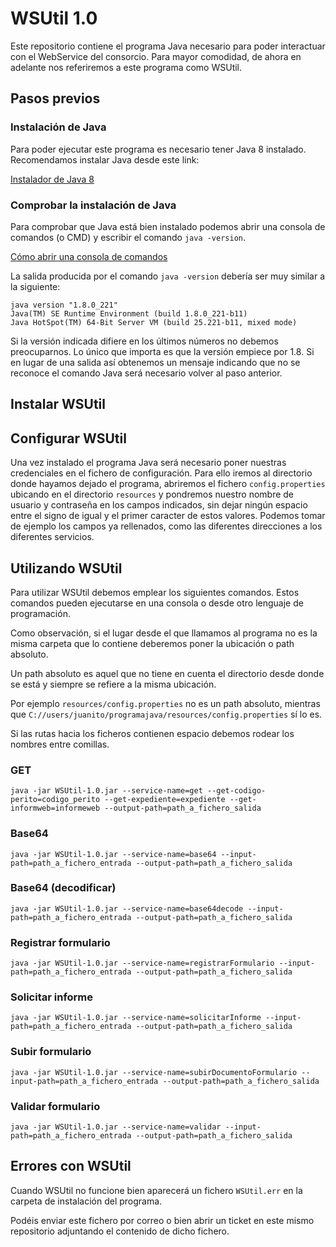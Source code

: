 # WSUtil 1.0
Este repositorio contiene el programa Java necesario para poder interactuar con el WebService del consorcio. Para mayor comodidad, de ahora en adelante nos referiremos a este programa como WSUtil.

## Pasos previos
### Instalación de Java
Para poder ejecutar este programa es necesario tener Java 8 instalado. Recomendamos instalar Java desde este link:

[Instalador de Java 8](https://www.oracle.com/technetwork/java/javase/downloads/jre8-downloads-2133155.html)

### Comprobar la instalación de Java 
Para comprobar que Java está bien instalado podemos abrir una consola de comandos (o CMD) y escribir el comando `java -version`.

[Cómo abrir una consola de comandos](https://es.wikihow.com/abrir-la-l%C3%ADnea-de-comandos-en-Windows)

La salida producida por el comando `java -version` debería ser muy similar a la siguiente:

```
java version "1.8.0_221"
Java(TM) SE Runtime Environment (build 1.8.0_221-b11)
Java HotSpot(TM) 64-Bit Server VM (build 25.221-b11, mixed mode)
```

Si la versión indicada difiere en los últimos números no debemos preocuparnos. Lo único que importa es que la versión empiece por 1.8.
Si en lugar de una salida así obtenemos un mensaje indicando que no se reconoce el comando Java será necesario volver al paso anterior.

## Instalar WSUtil

## Configurar WSUtil
Una vez instalado el programa Java será necesario poner nuestras credenciales en el fichero de configuración. Para ello iremos al directorio donde hayamos dejado el programa, abriremos el fichero `config.properties` ubicando en el directorio `resources` y pondremos nuestro nombre de usuario y contraseña en los campos indicados, sin dejar ningún espacio entre el signo de igual y el primer caracter de estos valores. Podemos tomar de ejemplo los campos ya rellenados, como las diferentes direcciones a los diferentes servicios. 

## Utilizando WSUtil
Para utilizar WSUtil debemos emplear los siguientes comandos. Estos comandos pueden ejecutarse en una consola o desde otro lenguaje de programación.

Como observación, si el lugar desde el que llamamos al programa no es la misma carpeta que lo contiene deberemos poner la ubicación o path absoluto.

Un path absoluto es aquel que no tiene en cuenta el directorio desde donde se está y siempre se refiere a la misma ubicación.

Por ejemplo `resources/config.properties` no es un path absoluto, mientras que `C://users/juanito/programajava/resources/config.properties` sí lo es.

Si las rutas hacia los ficheros contienen espacio debemos rodear los nombres entre comillas.

### GET
```
java -jar WSUtil-1.0.jar --service-name=get --get-codigo-perito=codigo_perito --get-expediente=expediente --get-informweb=informeweb --output-path=path_a_fichero_salida
```

### Base64
```
java -jar WSUtil-1.0.jar --service-name=base64 --input-path=path_a_fichero_entrada --output-path=path_a_fichero_salida
```

### Base64 (decodificar)
```
java -jar WSUtil-1.0.jar --service-name=base64decode --input-path=path_a_fichero_entrada --output-path=path_a_fichero_salida
```

### Registrar formulario
```
java -jar WSUtil-1.0.jar --service-name=registrarFormulario --input-path=path_a_fichero_entrada --output-path=path_a_fichero_salida
```

### Solicitar informe
```
java -jar WSUtil-1.0.jar --service-name=solicitarInforme --input-path=path_a_fichero_entrada --output-path=path_a_fichero_salida
```

### Subir formulario
```
java -jar WSUtil-1.0.jar --service-name=subirDocumentoFormulario --input-path=path_a_fichero_entrada --output-path=path_a_fichero_salida
```

### Validar formulario
```
java -jar WSUtil-1.0.jar --service-name=validar --input-path=path_a_fichero_entrada --output-path=path_a_fichero_salida
```

## Errores con WSUtil
Cuando WSUtil no funcione bien aparecerá un fichero `WSUtil.err` en la carpeta de instalación del programa.

Podéis enviar este fichero por correo o bien abrir un ticket en este mismo repositorio adjuntando el contenido de dicho fichero.